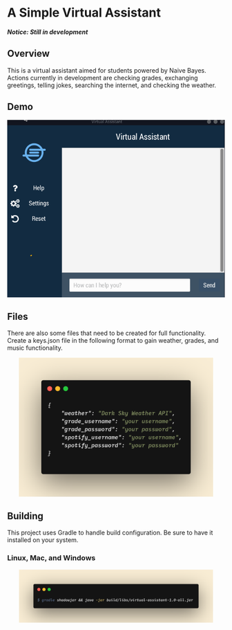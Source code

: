 # A Simple Virtual Assistant

***Notice: Still in development***

## Overview
This is a virtual assistant aimed for students powered by Naive Bayes.
Actions currently in development are checking grades, exchanging greetings, telling jokes,
searching the internet, and checking the weather.

## Demo
![Simple Demo](/assets/Demo.gif)

## Files
There are also some files that need to be created for full functionality.
Create a keys.json file in the following format to gain weather, grades, and music functionality.

<p align="center">
  <img src="/assets/keys_example.png" alt="Keys Example" width="450"/>
</p>



## Building

This project uses Gradle to handle build configuration. Be sure to have it installed on your system.

### Linux, Mac, and Windows
<p align="center">
  <img src="/assets/building.png" alt="Build commands" width="450"/>
</p>
<!-- ```
gradle shadowjar
java -jar build/libs/virtual-assistant-1.0-all.jar
``` -->

